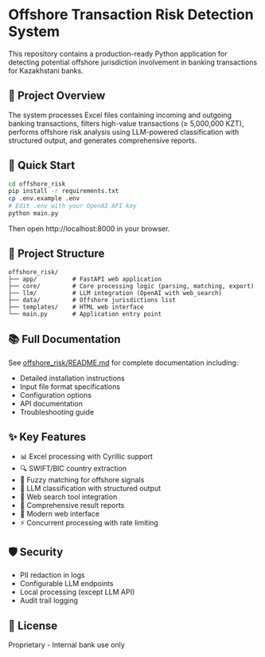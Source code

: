 # Offshore Transaction Risk Detection System

This repository contains a production-ready Python application for detecting potential offshore jurisdiction involvement in banking transactions for Kazakhstani banks.

## 🎯 Project Overview

The system processes Excel files containing incoming and outgoing banking transactions, filters high-value transactions (≥ 5,000,000 KZT), performs offshore risk analysis using LLM-powered classification with structured output, and generates comprehensive reports.

## 🚀 Quick Start

```bash
cd offshore_risk
pip install -r requirements.txt
cp .env.example .env
# Edit .env with your OpenAI API key
python main.py
```

Then open http://localhost:8000 in your browser.

## 📁 Project Structure

```
offshore_risk/
├── app/          # FastAPI web application
├── core/         # Core processing logic (parsing, matching, export)
├── llm/          # LLM integration (OpenAI with web_search)
├── data/         # Offshore jurisdictions list
├── templates/    # HTML web interface
└── main.py       # Application entry point
```

## 📚 Full Documentation

See [offshore_risk/README.md](offshore_risk/README.md) for complete documentation including:
- Detailed installation instructions
- Input file format specifications
- Configuration options
- API documentation
- Troubleshooting guide

## ✨ Key Features

- 📊 Excel processing with Cyrillic support
- 🔍 SWIFT/BIC country extraction
- 🎯 Fuzzy matching for offshore signals
- 🤖 LLM classification with structured output
- 🔎 Web search tool integration
- 📝 Comprehensive result reports
- 🚀 Modern web interface
- ⚡ Concurrent processing with rate limiting

## 🛡️ Security

- PII redaction in logs
- Configurable LLM endpoints
- Local processing (except LLM API)
- Audit trail logging

## 📄 License

Proprietary - Internal bank use only
